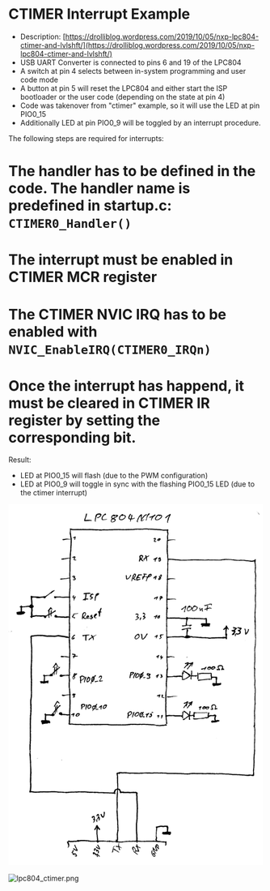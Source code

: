 # CTIMER Interrupt Example

 * Description: [https://drolliblog.wordpress.com/2019/10/05/nxp-lpc804-ctimer-and-lvlshft/](https://drolliblog.wordpress.com/2019/10/05/nxp-lpc804-ctimer-and-lvlshft/)
 * USB UART Converter is connected to pins 6 and 19 of the LPC804
 * A switch at pin 4 selects between in-system programming and user code mode
 * A button at pin 5 will reset the LPC804 and either start the ISP bootloader or the user code (depending on the state at pin 4)
 * Code was takenover from "ctimer" example, so it will use the LED at pin PIO0_15
 * Additionally LED at pin PIO0_9 will be toggled by an interrupt procedure.
 
The following steps are required for interrupts:
 # The handler has to be defined in the code. The handler name is predefined in startup.c: `CTIMER0_Handler()`
 # The interrupt must be enabled in CTIMER MCR register
 # The CTIMER NVIC IRQ has to be enabled with `NVIC_EnableIRQ(CTIMER0_IRQn)`
 # Once the interrupt has happend, it must be cleared in CTIMER IR register by setting the corresponding bit. 
 

Result:
 * LED at PIO0_15 will flash (due to the PWM configuration)
 * LED at PIO0_9 will toggle in sync with the flashing PIO0_15 LED (due to the ctimer interrupt)

![lpc804_blink_schematic.png](../blink/lpc804_blink_schematic.png)

![lpc804_ctimer.png](lpc804_ctimer.png)
